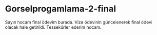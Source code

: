 # Gorselprogamlama-2-final
 Sayın hocam final ödevim burada. Vize ödevinin güncelenerek final ödevi olacak hale getirildi.  Tessekürler ederim hocam.
